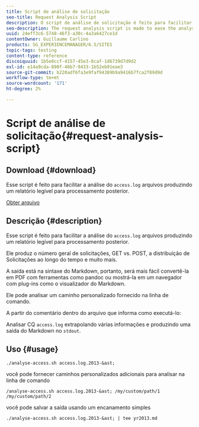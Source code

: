 ```yaml
---
title: Script de análise de solicitação
seo-title: Request Analysis Script
description: O script de análise de solicitação é feito para facilitar a análise dos arquivos access.log, produzindo um relatório legível para processamento posterior
seo-description: The request analysis script is made to ease the analysis of the access.log files producing a readable report for later processing
uuid: 24eff3c6-5748-46f3-a30c-4a3a6427ce1d
contentOwner: Guillaume Carlino
products: SG_EXPERIENCEMANAGER/6.5/SITES
topic-tags: testing
content-type: reference
discoiquuid: 1b5e0ccf-4157-45e3-8caf-1d6739d7d9d2
exl-id: e14a9cda-890f-46b7-9433-1b52eb91eae3
source-git-commit: b220adf6fa3e9faf94389b9a9416b7fca2f89d9d
workflow-type: tm+mt
source-wordcount: '171'
ht-degree: 2%

---
```


# Script de análise de solicitação{#request-analysis-script}

## Download {#download}

Esse script é feito para facilitar a análise do `access.log` arquivos produzindo um relatório legível para processamento posterior.

[Obter arquivo](assets/analyse-access.sh)

## Descrição {#description}

Esse script é feito para facilitar a análise do `access.log` arquivos produzindo um relatório legível para processamento posterior.

Ele produz o número geral de solicitações, GET vs. POST, a distribuição de Solicitações ao longo do tempo e muito mais.

A saída está na sintaxe do Markdown, portanto, será mais fácil convertê-la em PDF com ferramentas como pandoc ou mostrá-la em um navegador com plug-ins como o visualizador do Markdown.

Ele pode analisar um caminho personalizado fornecido na linha de comando.

A partir do comentário dentro do arquivo que informa como executá-lo:

Analisar CQ `access.log` extrapolando várias informações e produzindo uma saída do Markdown no `stdout`.

## Uso {#usage}

`./analyse-access.sh access.log.2013-&ast;`

você pode fornecer caminhos personalizados adicionais para analisar na linha de comando

`/analyse-access.sh access.log.2013-&ast; /my/custom/path/1 /my/custom/path/2`

você pode salvar a saída usando um encanamento simples

`./analyse-access.sh access.log.2013-&ast; | tee yr2013.md`
